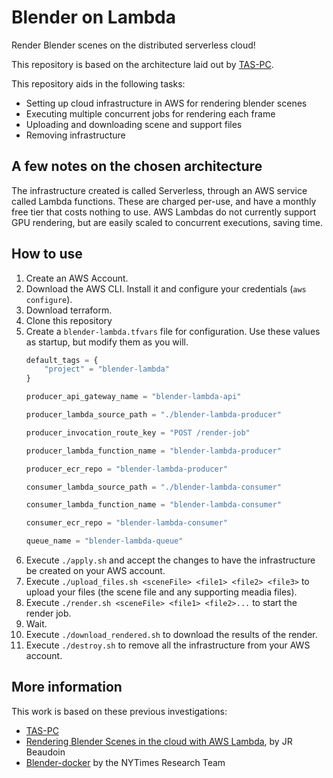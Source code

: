 # Blender on Lambda

Render Blender scenes on the distributed serverless cloud!

This repository is based on the architecture laid out by [TAS-PC](https://github.com/AlphaGit/tas-pc).

This repository aids in the following tasks:

- Setting up cloud infrastructure in AWS for rendering blender scenes
- Executing multiple concurrent jobs for rendering each frame
- Uploading and downloading scene and support files
- Removing infrastructure

## A few notes on the chosen architecture

The infrastructure created is called Serverless, through an AWS service called Lambda functions. These are charged per-use, and have a monthly free tier that costs nothing to use. AWS Lambdas do not currently support GPU rendering, but are easily scaled to concurrent executions, saving time.

## How to use

1. Create an AWS Account.
2. Download the AWS CLI. Install it and configure your credentials (`aws configure`).
3. Download terraform.
4. Clone this repository
5. Create a `blender-lambda.tfvars` file for configuration. Use these values as startup, but modify them as you will.
    ```tf
    default_tags = {
        "project" = "blender-lambda"
    }

    producer_api_gateway_name = "blender-lambda-api"

    producer_lambda_source_path = "./blender-lambda-producer"

    producer_invocation_route_key = "POST /render-job"

    producer_lambda_function_name = "blender-lambda-producer"

    producer_ecr_repo = "blender-lambda-producer"

    consumer_lambda_source_path = "./blender-lambda-consumer"

    consumer_lambda_function_name = "blender-lambda-consumer"

    consumer_ecr_repo = "blender-lambda-consumer"

    queue_name = "blender-lambda-queue"
    ```
6. Execute `./apply.sh` and accept the changes to have the infrastructure be created on your AWS account.
7. Execute `./upload_files.sh <sceneFile> <file1> <file2> <file3>` to upload your files (the scene file and any supporting meadia files).
8. Execute `./render.sh <sceneFile> <file1> <file2>...` to start the render job.
9. Wait.
10. Execute `./download_rendered.sh` to download the results of the render.
11. Execute `./destroy.sh` to remove all the infrastructure from your AWS account.


## More information

This work is based on these previous investigations:

- [TAS-PC](https://blog.alphasmanifesto.com/2021/11/22/tas-pc/)
- [Rendering Blender Scenes in the cloud with AWS Lambda](https://blog.theodo.com/2021/08/blender-serverless-lambda/), by JR Beaudoin
- [Blender-docker](https://github.com/nytimes/rd-blender-docker) by the NYTimes Research Team
